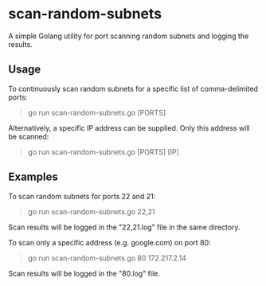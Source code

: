 # scan-random-subnets

A simple Golang utility for port scanning random subnets and logging the results. 

## Usage 

To continuously scan random subnets for a specific list of comma-delimited ports: 

> go run scan-random-subnets.go [PORTS]

Alternatively, a specific IP address can be supplied. Only this address will be scanned:

> go run scan-random-subnets.go [PORTS] [IP]


## Examples 

To scan random subnets for ports 22 and 21:

> go run scan-random-subnets.go 22,21

Scan results will be logged in the "22,21.log" file in the same directory.  

To scan only a specific address (e.g. google.com) on port 80:

> go run scan-random-subnets.go 80 172.217.2.14

Scan results will be logged in the "80.log" file. 
